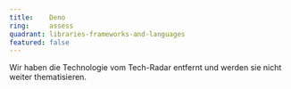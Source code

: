 ```yaml
---
title:    Deno  
ring:     assess  
quadrant: libraries-frameworks-and-languages
featured: false
---
```


Wir haben die Technologie vom Tech-Radar entfernt und werden sie nicht weiter thematisieren.
